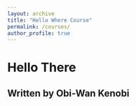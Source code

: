 ```yaml
---
layout: archive
title: "Hello Where Course"
permalink: /courses/
author_profile: true
---
```


# Hello There

## Written by Obi-Wan Kenobi